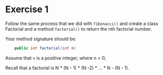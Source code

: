 # Exercise 1

Follow the same process that we did with `fibonacci()` and create a class Factorial and a method `factorial()` to return the nth factorial number.

Your method signature should be:

```java
    public int factorial(int n)
```

Assume that `n` is a positive integer, where n > 0;

Recall that a factorial is N \* (N - 1) \* (N -2) \* … \* N - (N - 1).